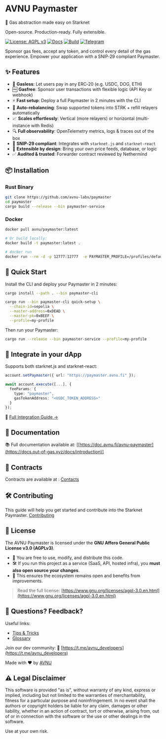 # AVNU Paymaster

💸  Gas abstraction made easy on Starknet  

Open-source. Production-ready. Fully extensible.

[![License: AGPL v3](https://img.shields.io/badge/license-AGPLv3-blue.svg)](https://www.gnu.org/licenses/agpl-3.0)
[![Docs](https://img.shields.io/badge/docs-available-green)]([https://doc.avnu.fi/avnu-paymaster/](https://docs.out-of-gas.xyz/docs/introduction))
[![Build](https://img.shields.io/github/actions/workflow/status/avnu-labs/paymaster/main.yml)](https://github.com/avnu-labs/paymaster/actions)
[![Telegram](https://img.shields.io/badge/Telegram-Join%20Chat-blue?logo=telegram)](https://t.me/avnu_developers)

Sponsor gas fees, accept any token, and control every detail of the gas experience.
Empower your application with a SNIP‑29 compliant Paymaster.

## ✨ Features

- 💸 **Gasless**: Let users pay in any ERC‑20 (e.g. USDC, DOG, ETH)
- 🆓 **Gasfree**: Sponsor user transactions with flexible logic (API Key or webhook)
- ⚡ **Fast setup**: Deploy a full Paymaster in 2 minutes with the CLI
- 🔁 **Auto-rebalancing**: Swap supported tokens into STRK + refill relayers automatically
- 📈 **Scales effortlessly**: Vertical (more relayers) or horizontal (multi-instance with Redis)
- 🔍 **Full observability**: OpenTelemetry metrics, logs & traces out of the box
- 🔐 **SNIP‑29 compliant**: Integrates with `starknet.js` and `starknet-react`
- 🧩 **Extensible by design**: Bring your own price feeds, database, or logic
- ✅ **Audited & trusted**: Forwarder contract reviewed by Nethermind

## 📦 Installation

### Rust Binary

```bash
git clone https://github.com/avnu-labs/paymaster
cd paymaster
cargo build --release --bin paymaster-service
```

### Docker

```bash
docker pull avnu/paymaster:latest

# Or build locally:
docker build -t paymaster:latest .

# docker run
docker run --rm -d -p 12777:12777  -e PAYMASTER_PROFILE=/profiles/default.json -v <PROJECT_DIR>/paymaster/profiles/main.json:/profiles/default.json --name paymaster paymaster
```

## 🚀 Quick Start

Install the CLI and deploy your Paymaster in 2 minutes:

```bash
cargo install --path . --bin paymaster-cli

cargo run --bin paymaster-cli quick-setup \
  --chain-id=sepolia \
  --master-address=0xDEAD \
  --master-pk=0xBEEF \
  --profile=my-profile
```

Then run your Paymaster:

```bash
cargo run --release --bin paymaster-service --profile=my-profile
```


## 🧩 Integrate in your dApp

Supports both starknet.js and starknet-react:

```ts
account.setPaymaster({ url: "https://paymaster.avnu.fi" });

await account.execute([...], {
  feeParams: {
    type: "paymaster",
    gasTokenAddress: "<USDC_TOKEN_ADDRESS>"
  }
});
```
🔗 [Full Integration Guide →](https://docs.out-of-gas.xyz/docs/dapp-integration)

## 📖 Documentation

📚 Full documentation available at: [[https://doc.avnu.fi/avnu-paymaster](https://docs.out-of-gas.xyz/docs/introduction)]

## 🧩 Contracts

 Contracts are available at : [Contacts](https://github.com/avnu-labs/paymaster/tree/main/contracts)

## 🛠 Contributing

This guide will help you get started and contribute into the Starknet Paymaster. [Contributing](https://github.com/avnu-labs/avnu-paymaster/blob/main/CONTRIBUTING.md)

## 📄 License

The AVNU Paymaster is licensed under the **GNU Affero General Public License v3.0 (AGPLv3)**.

- 🧠 You are free to use, modify, and distribute this code.
- 🛠️ If you run this project as a service (SaaS, API, hosted infra), you **must also open source your changes**.
- 🤝 This ensures the ecosystem remains open and benefits from improvements.

> Read the full license: [https://www.gnu.org/licenses/agpl-3.0.en.html](https://www.gnu.org/licenses/agpl-3.0.en.html)



## 💬 Questions? Feedback?

Useful links:

- [Tips & Tricks](https://docs.out-of-gas.xyz/docs/good-to-kow)
- [Glossary](https://docs.out-of-gas.xyz/docs/glossary)

Join our dev community: 📲 [https://t.me/avnu_developers](https://t.me/avnu_developers)

Made with ❤️ by [AVNU](https://x.com/avnu_fi)

## ⚠️ Legal Disclaimer

This software is provided "as is", without warranty of any kind, express or implied, including but not limited to the warranties of merchantability, fitness for a particular purpose and noninfringement. In no event shall the authors or copyright holders be liable for any claim, damages or other liability, whether in an action of contract, tort or otherwise, arising from, out of or in connection with the software or the use or other dealings in the software.

Use at your own risk.
